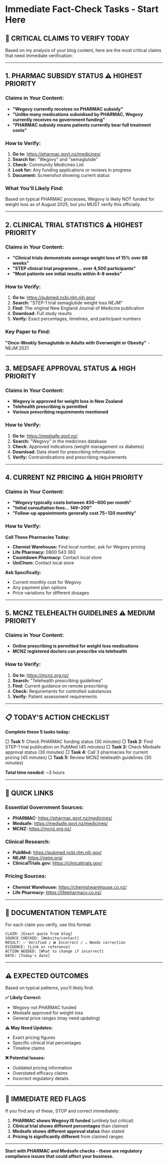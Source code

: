 # Immediate Fact-Check Tasks - Start Here

## 🚨 CRITICAL CLAIMS TO VERIFY TODAY

Based on my analysis of your blog content, here are the most critical claims that need immediate verification:

---

## 1. PHARMAC SUBSIDY STATUS ⚠️ HIGHEST PRIORITY

### Claims in Your Content:
- **"Wegovy currently receives no PHARMAC subsidy"**
- **"Unlike many medications subsidised by PHARMAC, Wegovy currently receives no government funding"**
- **"PHARMAC subsidy means patients currently bear full treatment costs"**

### How to Verify:
1. **Go to:** https://pharmac.govt.nz/medicines/
2. **Search for:** "Wegovy" and "semaglutide"
3. **Check:** Community Medicines List
4. **Look for:** Any funding applications or reviews in progress
5. **Document:** Screenshot showing current status

### What You'll Likely Find:
Based on typical PHARMAC processes, Wegovy is likely NOT funded for weight loss as of August 2025, but you MUST verify this officially.

---

## 2. CLINICAL TRIAL STATISTICS ⚠️ HIGHEST PRIORITY

### Claims in Your Content:
- **"Clinical trials demonstrate average weight loss of 15% over 68 weeks"**
- **"STEP clinical trial programme... over 4,500 participants"**
- **"Most patients see initial results within 4-8 weeks"**

### How to Verify:
1. **Go to:** https://pubmed.ncbi.nlm.nih.gov/
2. **Search:** "STEP-1 trial semaglutide weight loss NEJM"
3. **Find:** The original New England Journal of Medicine publication
4. **Download:** Full study results
5. **Verify:** Exact percentages, timelines, and participant numbers

### Key Paper to Find:
**"Once-Weekly Semaglutide in Adults with Overweight or Obesity"** - NEJM 2021

---

## 3. MEDSAFE APPROVAL STATUS ⚠️ HIGH PRIORITY

### Claims in Your Content:
- **Wegovy is approved for weight loss in New Zealand**
- **Telehealth prescribing is permitted**
- **Various prescribing requirements mentioned**

### How to Verify:
1. **Go to:** https://medsafe.govt.nz/
2. **Search:** "Wegovy" in the medicines database
3. **Check:** Approved indications (weight management vs diabetes)
4. **Download:** Data sheet for prescribing information
5. **Verify:** Contraindications and prescribing requirements

---

## 4. CURRENT NZ PRICING ⚠️ HIGH PRIORITY

### Claims in Your Content:
- **"Wegovy typically costs between $450-$600 per month"**
- **"Initial consultation fees... $149-$200"**
- **"Follow-up appointments generally cost $75-$120 monthly"**

### How to Verify:
**Call These Pharmacies Today:**
- **Chemist Warehouse:** Find local number, ask for Wegovy pricing
- **Life Pharmacy:** 0800 543 363
- **Countdown Pharmacy:** Contact local store
- **UniChem:** Contact local store

**Ask Specifically:**
- Current monthly cost for Wegovy
- Any payment plan options
- Price variations for different dosages

---

## 5. MCNZ TELEHEALTH GUIDELINES ⚠️ MEDIUM PRIORITY

### Claims in Your Content:
- **Online prescribing is permitted for weight loss medications**
- **MCNZ registered doctors can prescribe via telehealth**

### How to Verify:
1. **Go to:** https://mcnz.org.nz/
2. **Search:** "Telehealth prescribing guidelines"
3. **Find:** Current guidance on remote prescribing
4. **Check:** Requirements for controlled substances
5. **Verify:** Patient assessment requirements

---

## 📋 TODAY'S ACTION CHECKLIST

**Complete these 5 tasks today:**

□ **Task 1:** Check PHARMAC funding status (30 minutes)
□ **Task 2:** Find STEP-1 trial publication on PubMed (45 minutes)
□ **Task 3:** Check Medsafe approval status (30 minutes)
□ **Task 4:** Call 3 pharmacies for current pricing (45 minutes)
□ **Task 5:** Review MCNZ telehealth guidelines (30 minutes)

**Total time needed:** ~3 hours

---

## 🔗 QUICK LINKS

### Essential Government Sources:
- **PHARMAC:** https://pharmac.govt.nz/medicines/
- **Medsafe:** https://medsafe.govt.nz/medicines/
- **MCNZ:** https://mcnz.org.nz/

### Clinical Research:
- **PubMed:** https://pubmed.ncbi.nlm.nih.gov/
- **NEJM:** https://nejm.org/
- **ClinicalTrials.gov:** https://clinicaltrials.gov/

### Pricing Sources:
- **Chemist Warehouse:** https://chemistwarehouse.co.nz/
- **Life Pharmacy:** https://lifepharmacy.co.nz/

---

## 📝 DOCUMENTATION TEMPLATE

For each claim you verify, use this format:

```
CLAIM: [Exact quote from blog]
SOURCE CHECKED: [Website/contact]
RESULT: ✅ Verified / ❌ Incorrect / ⚠️ Needs correction
EVIDENCE: [Link or reference]
ACTION NEEDED: [What to change if incorrect]
DATE: [Today's date]
```

---

## ⚠️ EXPECTED OUTCOMES

Based on typical patterns, you'll likely find:

**✅ Likely Correct:**
- Wegovy not PHARMAC funded
- Medsafe approved for weight loss
- General price ranges (may need updating)

**⚠️ May Need Updates:**
- Exact pricing figures
- Specific clinical trial percentages
- Timeline claims

**❌ Potential Issues:**
- Outdated pricing information
- Overstated efficacy claims
- Incorrect regulatory details

---

## 🚨 IMMEDIATE RED FLAGS

If you find any of these, STOP and correct immediately:

1. **PHARMAC shows Wegovy IS funded** (unlikely but critical)
2. **Clinical trial shows different percentages** than claimed
3. **Medsafe shows different approval status** than stated
4. **Pricing is significantly different** from claimed ranges

---

**Start with PHARMAC and Medsafe checks - these are regulatory compliance issues that could affect your business.**
